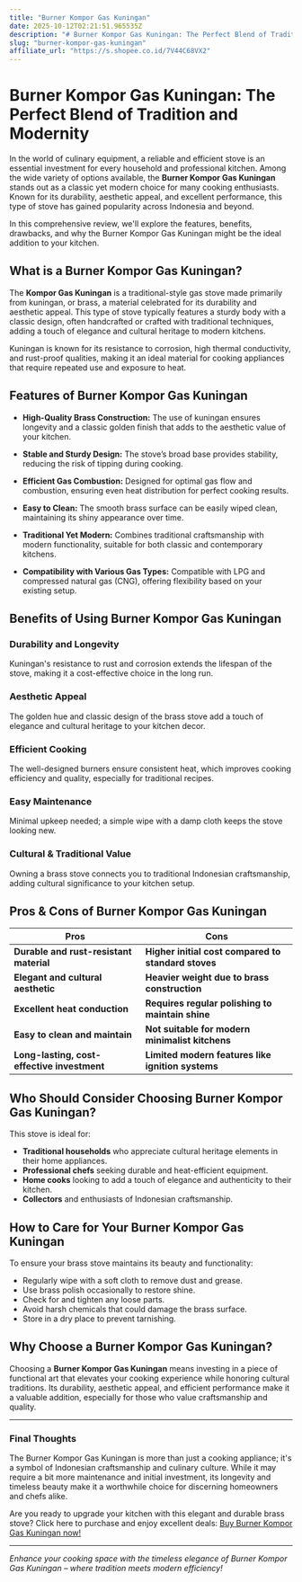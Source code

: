 ```yaml
---
title: "Burner Kompor Gas Kuningan"
date: 2025-10-12T02:21:51.965535Z
description: "# Burner Kompor Gas Kuningan: The Perfect Blend of Tradition and Modernity..."
slug: "burner-kompor-gas-kuningan"
affiliate_url: "https://s.shopee.co.id/7V44C68VX2"
---
```

# Burner Kompor Gas Kuningan: The Perfect Blend of Tradition and Modernity

In the world of culinary equipment, a reliable and efficient stove is an essential investment for every household and professional kitchen. Among the wide variety of options available, the **Burner Kompor Gas Kuningan** stands out as a classic yet modern choice for many cooking enthusiasts. Known for its durability, aesthetic appeal, and excellent performance, this type of stove has gained popularity across Indonesia and beyond.

In this comprehensive review, we'll explore the features, benefits, drawbacks, and why the Burner Kompor Gas Kuningan might be the ideal addition to your kitchen.

## What is a Burner Kompor Gas Kuningan?

The **Kompor Gas Kuningan** is a traditional-style gas stove made primarily from kuningan, or brass, a material celebrated for its durability and aesthetic appeal. This type of stove typically features a sturdy body with a classic design, often handcrafted or crafted with traditional techniques, adding a touch of elegance and cultural heritage to modern kitchens.

Kuningan is known for its resistance to corrosion, high thermal conductivity, and rust-proof qualities, making it an ideal material for cooking appliances that require repeated use and exposure to heat.

## Features of Burner Kompor Gas Kuningan

- **High-Quality Brass Construction:** The use of kuningan ensures longevity and a classic golden finish that adds to the aesthetic value of your kitchen.

- **Stable and Sturdy Design:** The stove’s broad base provides stability, reducing the risk of tipping during cooking.

- **Efficient Gas Combustion:** Designed for optimal gas flow and combustion, ensuring even heat distribution for perfect cooking results.

- **Easy to Clean:** The smooth brass surface can be easily wiped clean, maintaining its shiny appearance over time.

- **Traditional Yet Modern:** Combines traditional craftsmanship with modern functionality, suitable for both classic and contemporary kitchens.

- **Compatibility with Various Gas Types:** Compatible with LPG and compressed natural gas (CNG), offering flexibility based on your existing setup.

## Benefits of Using Burner Kompor Gas Kuningan

### Durability and Longevity

Kuningan's resistance to rust and corrosion extends the lifespan of the stove, making it a cost-effective choice in the long run.

### Aesthetic Appeal

The golden hue and classic design of the brass stove add a touch of elegance and cultural heritage to your kitchen decor.

### Efficient Cooking

The well-designed burners ensure consistent heat, which improves cooking efficiency and quality, especially for traditional recipes.

### Easy Maintenance

Minimal upkeep needed; a simple wipe with a damp cloth keeps the stove looking new.

### Cultural & Traditional Value

Owning a brass stove connects you to traditional Indonesian craftsmanship, adding cultural significance to your kitchen setup.

## Pros & Cons of Burner Kompor Gas Kuningan

| Pros | Cons |
|--------|--------|
| **Durable and rust-resistant material** | **Higher initial cost compared to standard stoves** |
| **Elegant and cultural aesthetic** | **Heavier weight due to brass construction** |
| **Excellent heat conduction** | **Requires regular polishing to maintain shine** |
| **Easy to clean and maintain** | **Not suitable for modern minimalist kitchens** |
| **Long-lasting, cost-effective investment** | **Limited modern features like ignition systems** |

## Who Should Consider Choosing Burner Kompor Gas Kuningan?

This stove is ideal for:

- **Traditional households** who appreciate cultural heritage elements in their home appliances.
- **Professional chefs** seeking durable and heat-efficient equipment.
- **Home cooks** looking to add a touch of elegance and authenticity to their kitchen.
- **Collectors** and enthusiasts of Indonesian craftsmanship.

## How to Care for Your Burner Kompor Gas Kuningan

To ensure your brass stove maintains its beauty and functionality:

- Regularly wipe with a soft cloth to remove dust and grease.
- Use brass polish occasionally to restore shine.
- Check for and tighten any loose parts.
- Avoid harsh chemicals that could damage the brass surface.
- Store in a dry place to prevent tarnishing.

## Why Choose a Burner Kompor Gas Kuningan?

Choosing a **Burner Kompor Gas Kuningan** means investing in a piece of functional art that elevates your cooking experience while honoring cultural traditions. Its durability, aesthetic appeal, and efficient performance make it a valuable addition, especially for those who value craftsmanship and quality.

---

### Final Thoughts

The Burner Kompor Gas Kuningan is more than just a cooking appliance; it's a symbol of Indonesian craftsmanship and culinary culture. While it may require a bit more maintenance and initial investment, its longevity and timeless beauty make it a worthwhile choice for discerning homeowners and chefs alike.

Are you ready to upgrade your kitchen with this elegant and durable brass stove? Click here to purchase and enjoy excellent deals: [Buy Burner Kompor Gas Kuningan now!](https://s.shopee.co.id/7V44C68VX2)

---

*Enhance your cooking space with the timeless elegance of Burner Kompor Gas Kuningan – where tradition meets modern efficiency!*